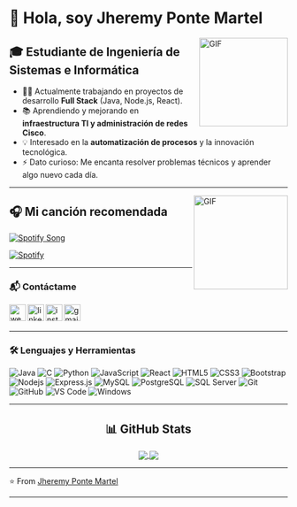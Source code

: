 # 👋 Hola, soy Jheremy Ponte Martel  

<img align="right" alt="GIF" height="160px" src="https://media.giphy.com/media/du3J3cXyzhj75IOgvA/giphy.gif" />

## 🎓 Estudiante de Ingeniería de Sistemas e Informática  

- 👨‍💻 Actualmente trabajando en proyectos de desarrollo **Full Stack** (Java, Node.js, React).  
- 📚 Aprendiendo y mejorando en **infraestructura TI y administración de redes Cisco**.  
- 💡 Interesado en la **automatización de procesos** y la innovación tecnológica.  
- ⚡ Dato curioso: Me encanta resolver problemas técnicos y aprender algo nuevo cada día.  

---

<img align="right" alt="GIF" height="170px" src="https://media.giphy.com/media/J5B1Y8QZnzXXbLQIBu/giphy.gif" />

## 🎧 Mi canción recomendada  

[![Spotify Song](https://i.scdn.co/image/ab67616d0000b2732a1df6e702b5f0b04cbf7f2b)](https://open.spotify.com/track/62JWbd7wXwfHTVOA8lSoSF?si=f0a00bcc9e454f72)  

[![Spotify](https://img.shields.io/badge/Spotify-Reproducir-1ED760?style=for-the-badge&logo=spotify&logoColor=white)](https://open.spotify.com/track/62JWbd7wXwfHTVOA8lSoSF?si=f0a00bcc9e454f72)  

---

### 📬 Contáctame  

[<img align="left" alt="website" height="30px" src="https://cdn-icons-png.flaticon.com/512/841/841364.png" />][website]
[<img align="left" alt="linkedin" height="30px" src="https://cdn-icons-png.flaticon.com/512/174/174857.png"/>][linkedin]
[<img align="left" alt="instagram" height="30px" src="https://cdn-icons-png.flaticon.com/512/2111/2111463.png" />][instagram]
[<img align="left" alt="gmail" height="30px" src="https://cdn-icons-png.flaticon.com/512/732/732200.png" />][gmail]

<br/><br/>

---

### 🛠 Lenguajes y Herramientas  

![Java](https://img.shields.io/badge/-Java-5B4638?style=flat-square&logo=java&logoColor=ffffff)
![C](https://img.shields.io/badge/-C-A8B9CC?style=flat-square&logo=c&logoColor=ffffff)
![Python](https://img.shields.io/badge/-Python-3776AB?style=flat-square&logo=python&logoColor=ffffff)
![JavaScript](https://img.shields.io/badge/-JavaScript-%23F7DF1C?style=flat-square&logo=javascript&logoColor=000000)
![React](https://img.shields.io/badge/-React-61DAFB?style=flat-square&logo=react&logoColor=ffffff)
![HTML5](https://img.shields.io/badge/-HTML5-%23E44D27?style=flat-square&logo=html5&logoColor=ffffff)
![CSS3](https://img.shields.io/badge/-CSS3-%231572B6?style=flat-square&logo=css3)
![Bootstrap](https://img.shields.io/badge/-Bootstrap-563D7C?style=flat-square&logo=Bootstrap)
![Nodejs](https://img.shields.io/badge/-Nodejs-339933?style=flat-square&logo=Node.js&logoColor=ffffff)
![Express.js](https://img.shields.io/badge/-Express.js-000000?style=flat-square&logo=express&logoColor=ffffff)
![MySQL](https://img.shields.io/badge/-MySQL-4479A1?style=flat-square&logo=mysql&logoColor=ffffff)
![PostgreSQL](https://img.shields.io/badge/-PostgreSQL-336791?style=flat-square&logo=postgresql&logoColor=ffffff)
![SQL Server](https://img.shields.io/badge/-SQL%20Server-CC2927?style=flat-square&logo=microsoft-sql-server&logoColor=ffffff)
![Git](https://img.shields.io/badge/-Git-%23F05032?style=flat-square&logo=git&logoColor=%23ffffff)
![GitHub](https://img.shields.io/badge/-GitHub-181717?style=flat-square&logo=github)
![VS Code](https://img.shields.io/badge/-VS%20Code-007ACC?style=flat-square&logo=visual-studio-code&logoColor=ffffff)
![Windows](https://img.shields.io/badge/-Windows-0078D6?style=flat-square&logo=windows&logoColor=ffffff)

---

<h2 align="center"> 📊 GitHub Stats </h2>

<div align="center"> 
  <a href="https://github.com/jheremyponte">
    <img align="center" src="https://github-readme-stats.vercel.app/api?username=jheremyponte&show_icons=true&include_all_commits=true&count_private=true&theme=react&line_height=40" />
  </a>
  <a href="https://github.com/jheremyponte">
    <img align="center" src="https://github-readme-stats.vercel.app/api/top-langs/?username=jheremyponte&theme=react&line_height=40&hide=css"/>
  </a>
</div>

---

⭐️ From [Jheremy Ponte Martel](https://github.com/jheremyponte)  

---

[website]: mailto:jheremiponte2016@gmail.com  
[linkedin]: https://www.linkedin.com/in/jheremy-ponte-martel  
[instagram]: https://www.instagram.com/jheremyponte  
[gmail]: mailto:jheremiponte2016@gmail.com  

